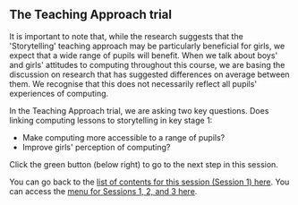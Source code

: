 ## The Teaching Approach trial

It is important to note that, while the research suggests that the 'Storytelling' teaching approach may be particularly beneficial for girls, we expect that a wide range of pupils will benefit. When we talk about boys' and girls' attitudes to computing throughout this course, we are basing the discussion on research that has suggested differences on average between them. We recognise that this does not necessarily reflect all pupils' experiences of computing.

In the Teaching Approach trial, we are asking two key questions. Does linking computing lessons to storytelling in key stage 1:
+ Make computing more accessible to a range of pupils?
+ Improve girls' perception of computing?

Click the green button (below right) to go to the next step in this session.

You can go back to the [list of contents for this session (Session 1) here](https://projects.raspberrypi.org/en/projects/KS1StorytellingTraining_Session1_GBICi1b).
You can access the [menu for Sessions 1, 2, and 3 here](https://projects.raspberrypi.org/en/pathways/ks1-storytellingtraining-gbici1b).
